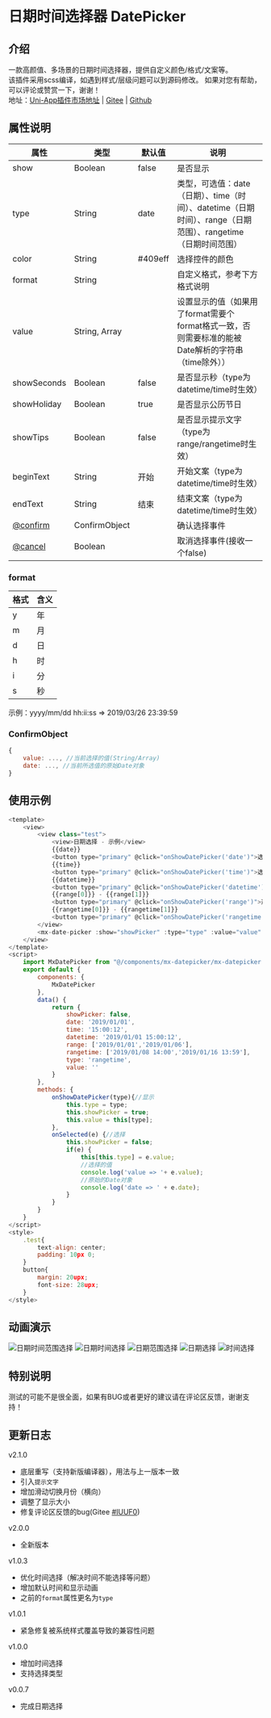 # 日期时间选择器 DatePicker

## 介绍

一款高颜值、多场景的日期时间选择器，提供自定义颜色/格式/文案等。   
该插件采用scss编译，如遇到样式/层级问题可以到源码修改。
如果对您有帮助，可以评论或赞赏一下，谢谢！   
地址：[Uni-App插件市场地址](https://ext.dcloud.net.cn/plugin?id=112) | [Gitee](https://gitee.com/nullfeng/uniapp_date_and_time_selector) | [Github](https://github.com/nulllfeng/uniapp_date_and_time_selector)

## 属性说明
| 属性 | 类型 | 默认值 | 说明 |
| --- | --- | --- | --- |
| show | Boolean | false | 是否显示 |
| type | String | date | 类型，可选值：date（日期）、time（时间）、datetime（日期时间）、range（日期范围）、rangetime（日期时间范围） |
| color | String | #409eff | 选择控件的颜色 |
| format | String |  | 自定义格式，参考下方格式说明 |
| value | String, Array |  | 设置显示的值（如果用了format需要个format格式一致，否则需要标准的能被Date解析的字符串（time除外）） |
| showSeconds | Boolean | false | 是否显示秒（type为datetime/time时生效） |
| showHoliday | Boolean | true | 是否显示公历节日 |
| showTips | Boolean | false | 是否显示提示文字（type为range/rangetime时生效） |
| beginText | String | 开始 | 开始文案（type为datetime/time时生效） |
| endText | String | 结束 | 结束文案（type为datetime/time时生效） |
| [@confirm ]() | ConfirmObject |   | 确认选择事件 |
| [@cancel ]() | Boolean |  | 取消选择事件(接收一个false) |

### format
| 格式 | 含义 |
| --- | --- |
| y | 年 |
| m | 月 |
| d | 日 |
| h | 时 |
| i | 分 |
| s | 秒 |

示例：yyyy/mm/dd hh:ii:ss => 2019/03/26 23:39:59

### ConfirmObject
```javascript
{
    value: ..., //当前选择的值(String/Array)
    date: ..., //当前所选值的原始Date对象
}
```

## 使用示例

```javascript
<template>
	<view>
		<view class="test">
			<view>日期选择 - 示例</view>
			{{date}}
			<button type="primary" @click="onShowDatePicker('date')">选择日期</button>
			{{time}}
			<button type="primary" @click="onShowDatePicker('time')">选择时间</button>
			{{datetime}}
			<button type="primary" @click="onShowDatePicker('datetime')">选择日期时间</button>
			{{range[0]}} - {{range[1]}}
			<button type="primary" @click="onShowDatePicker('range')">选择日期范围</button>
			{{rangetime[0]}} - {{rangetime[1]}}
			<button type="primary" @click="onShowDatePicker('rangetime')">选择日期时间范围</button>
		</view>
		<mx-date-picker :show="showPicker" :type="type" :value="value" :show-tips="true" :begin-text="'入住'" :end-text="'离店'" :show-seconds="true" @confirm="onSelected" @cancel="onSelected" />
	</view>
</template>
<script>
	import MxDatePicker from "@/components/mx-datepicker/mx-datepicker.vue";
	export default {
		components: {
			MxDatePicker
		},
		data() {
			return {
				showPicker: false,
				date: '2019/01/01',
				time: '15:00:12',
				datetime: '2019/01/01 15:00:12',
				range: ['2019/01/01','2019/01/06'],
				rangetime: ['2019/01/08 14:00','2019/01/16 13:59'],
				type: 'rangetime',
				value: ''
			}
		},
		methods: {
			onShowDatePicker(type){//显示
				this.type = type;
				this.showPicker = true;
				this.value = this[type];
			},
			onSelected(e) {//选择
				this.showPicker = false;
				if(e) {
					this[this.type] = e.value; 
					//选择的值
					console.log('value => '+ e.value);
					//原始的Date对象
					console.log('date => ' + e.date);
				}
			}
		}
	}
</script>
<style>
	.test{
		text-align: center;
		padding: 10px 0;
	}
	button{
		margin: 20upx;
		font-size: 28upx;
	}
</style>
```   

## 动画演示
![日期时间范围选择](https://gitee.com/nullfeng/uniapp_date_and_time_selector/raw/master/gif/%E6%97%A5%E6%9C%9F%E6%97%B6%E9%97%B4%E8%8C%83%E5%9B%B4%E9%80%89%E6%8B%A9.gif)
![日期时间选择](https://gitee.com/nullfeng/uniapp_date_and_time_selector/raw/master/gif/%E6%97%A5%E6%9C%9F%E6%97%B6%E9%97%B4%E9%80%89%E6%8B%A9.gif)
![日期范围选择](https://gitee.com/nullfeng/uniapp_date_and_time_selector/raw/master/gif/%E6%97%A5%E6%9C%9F%E8%8C%83%E5%9B%B4%E9%80%89%E6%8B%A9.gif)
![日期选择](https://gitee.com/nullfeng/uniapp_date_and_time_selector/raw/master/gif/%E6%97%A5%E6%9C%9F%E9%80%89%E6%8B%A9.gif)
![时间选择](https://gitee.com/nullfeng/uniapp_date_and_time_selector/raw/master/gif/%E6%97%B6%E9%97%B4%E9%80%89%E6%8B%A9.gif)
## 特别说明
测试的可能不是很全面，如果有BUG或者更好的建议请在评论区反馈，谢谢支持！

## 更新日志
v2.1.0
* 底层重写（支持新版编译器），用法与上一版本一致
* 引入`提示文字`
* 增加滑动切换月份（横向）
* 调整了显示大小
* 修复评论区反馈的bug(Gitee [#IUUF0](https://gitee.com/nullfeng/uniapp_date_and_time_selector/issues/IUUF0))

v2.0.0
* 全新版本

v1.0.3
* 优化时间选择（解决时间不能选择等问题）
* 增加默认时间和显示动画
* 之前的`format`属性更名为`type`

v1.0.1
* 紧急修复被系统样式覆盖导致的兼容性问题

v1.0.0
* 增加时间选择
* 支持选择类型

v0.0.7
* 完成日期选择